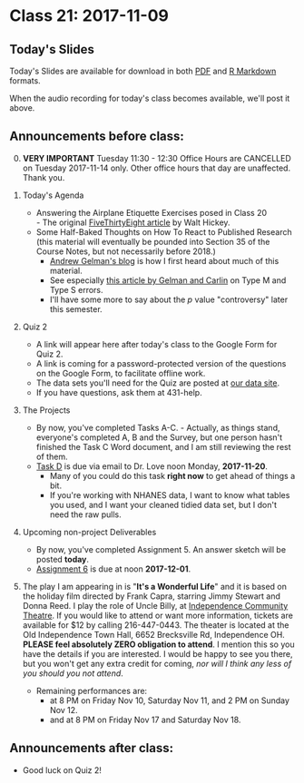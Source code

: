 # Class 21: 2017-11-09

## Today's Slides

Today's Slides are available for download in both [PDF](https://github.com/THOMASELOVE/431slides/blob/master/class_21/431_2017_class-21-slides.pdf) and [R Markdown](https://github.com/THOMASELOVE/431slides/blob/master/class_21/431_2017_class-21-slides.Rmd) formats. 

When the audio recording for today's class becomes available, we'll post it above.

## Announcements before class:

0. **VERY IMPORTANT** Tuesday 11:30 - 12:30 Office Hours are CANCELLED on Tuesday 2017-11-14 only. Other office hours that day are unaffected. Thank you.

1. Today's Agenda
    - Answering the Airplane Etiquette Exercises posed in Class 20  
            - The original [FiveThirtyEight article](https://fivethirtyeight.com/features/airplane-etiquette-recline-seat/) by Walt Hickey.
    - Some Half-Baked Thoughts on How To React to Published Research (this material will eventually be pounded into Section 35 of the Course Notes, but not necessarily before 2018.)
        - [Andrew Gelman's blog](http://andrewgelman.com/) is how I first heard about much of this material.
        - See especially [this article by Gelman and Carlin](http://www.stat.columbia.edu/~gelman/research/published/retropower_final.pdf) on Type M and Type S errors.
        - I'll have some more to say about the *p* value "controversy" later this semester.

2. Quiz 2
    - A link will appear here after today's class to the Google Form for Quiz 2.
    - A link is coming for a password-protected version of the questions on the Google Form, to facilitate offline work.
    - The data sets you'll need for the Quiz are posted at [our data site](https://github.com/thomaselove/431data).
    - If you have questions, ask them at 431-help.

3. The Projects
     - By now, you've completed Tasks A-C.
            - Actually, as things stand, everyone's completed A, B and the Survey, but one person hasn't finished the Task C Word document, and I am still reviewing the rest of them.
     - [Task D](https://github.com/THOMASELOVE/431project/tree/master/TaskD) is due via email to Dr. Love noon Monday, **2017-11-20**.
        - Many of you could do this task **right now** to get ahead of things a bit. 
        - If you're working with NHANES data, I want to know what tables you used, and I want your cleaned tidied data set, but I don't need the raw pulls.

4. Upcoming non-project Deliverables
    - By now, you've completed Assignment 5. An answer sketch will be posted **today**.
    - [Assignment 6](https://github.com/THOMASELOVE/431homework/blob/master/431-2017_assignment-6.md) is due at noon **2017-12-01**.

5. The play I am appearing in is "**It's a Wonderful Life**" and it is based on the holiday film directed by Frank Capra, starring Jimmy Stewart and Donna Reed. I play the role of Uncle Billy, at [Independence Community Theatre](http://www.independencetheatre.org/). If you would like to attend or want more information, tickets are available for $12 by calling 216-447-0443. The theater is located at the Old Independence Town Hall, 6652 Brecksville Rd, Independence OH. **PLEASE feel absolutely ZERO obligation to attend**. I mention this so you have the details if you are interested. I would be happy to see you there, but you won't get any extra credit for coming, *nor will I think any less of you should you not attend*.
    - Remaining performances are:
        - at 8 PM on Friday Nov 10, Saturday Nov 11, and 2 PM on Sunday Nov 12.
        - and at 8 PM on Friday Nov 17 and Saturday Nov 18.
   
## Announcements after class:

- Good luck on Quiz 2!
